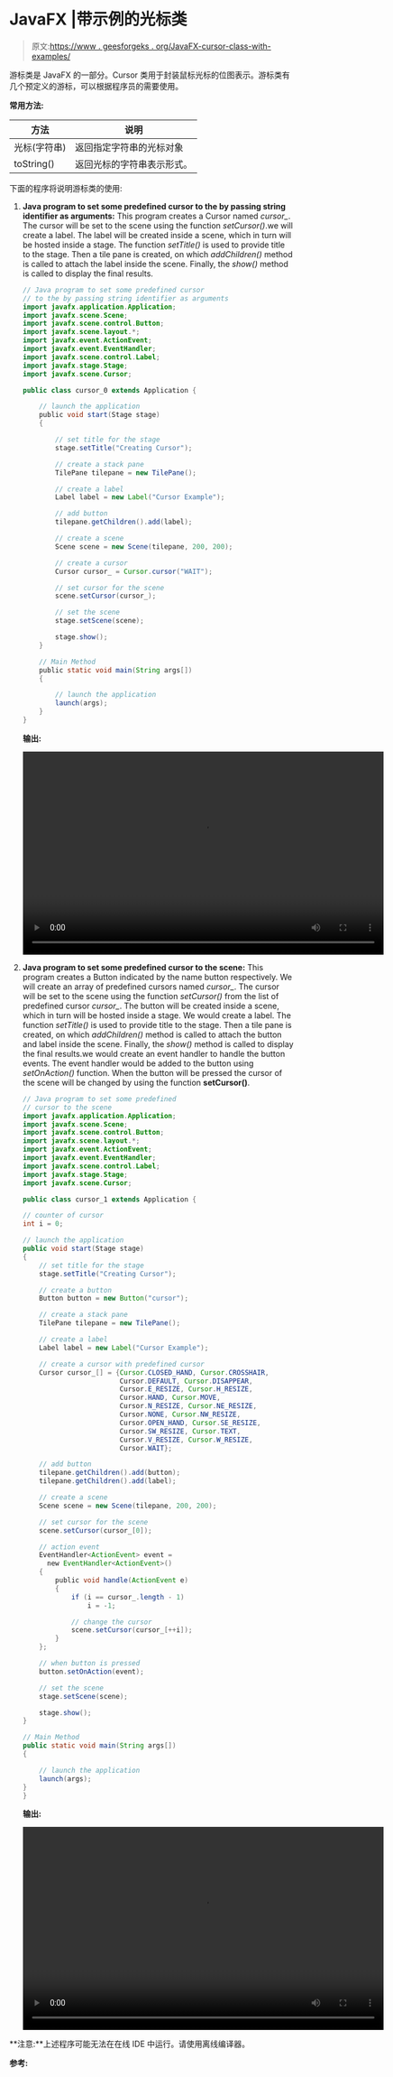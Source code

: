 # JavaFX |带示例的光标类

> 原文:[https://www . geesforgeks . org/JavaFX-cursor-class-with-examples/](https://www.geeksforgeeks.org/javafx-cursor-class-with-examples/)

游标类是 JavaFX 的一部分。Cursor 类用于封装鼠标光标的位图表示。游标类有几个预定义的游标，可以根据程序员的需要使用。

**常用方法:**

| 方法 | 说明 |
| --- | --- |
| 光标(字符串) | 返回指定字符串的光标对象 |
| toString() | 返回光标的字符串表示形式。 |

下面的程序将说明游标类的使用:

1.  **Java program to set some predefined cursor to the by passing string identifier as arguments:** This program creates a Cursor named *cursor_*. The cursor will be set to the scene using the function *setCursor()*.we will create a label. The label will be created inside a scene, which in turn will be hosted inside a stage. The function *setTitle()* is used to provide title to the stage. Then a tile pane is created, on which *addChildren()* method is called to attach the label inside the scene. Finally, the *show()* method is called to display the final results.

    ```java
    // Java program to set some predefined cursor
    // to the by passing string identifier as arguments
    import javafx.application.Application;
    import javafx.scene.Scene;
    import javafx.scene.control.Button;
    import javafx.scene.layout.*;
    import javafx.event.ActionEvent;
    import javafx.event.EventHandler;
    import javafx.scene.control.Label;
    import javafx.stage.Stage;
    import javafx.scene.Cursor;

    public class cursor_0 extends Application {

        // launch the application
        public void start(Stage stage)
        {

            // set title for the stage
            stage.setTitle("Creating Cursor");

            // create a stack pane
            TilePane tilepane = new TilePane();

            // create a label
            Label label = new Label("Cursor Example");

            // add button
            tilepane.getChildren().add(label);

            // create a scene
            Scene scene = new Scene(tilepane, 200, 200);

            // create a cursor
            Cursor cursor_ = Cursor.cursor("WAIT");

            // set cursor for the scene
            scene.setCursor(cursor_);

            // set the scene
            stage.setScene(scene);

            stage.show();
        }

        // Main Method
        public static void main(String args[])
        {

            // launch the application
            launch(args);
        }
    }
    ```

    **输出:**

    <video class="wp-video-shortcode" id="video-217275-1" width="640" height="360" preload="metadata" controls=""><source type="video/mp4" src="https://media.geeksforgeeks.org/wp-content/uploads/Cursor_1.mp4?_=1">[https://media.geeksforgeeks.org/wp-content/uploads/Cursor_1.mp4](https://media.geeksforgeeks.org/wp-content/uploads/Cursor_1.mp4)</video>
2.  **Java program to set some predefined cursor to the scene:** This program creates a Button indicated by the name button respectively. We will create an array of predefined cursors named *cursor_*. The cursor will be set to the scene using the function *setCursor()* from the list of predefined cursor *cursor_*. The button will be created inside a scene, which in turn will be hosted inside a stage. We would create a label. The function *setTitle()* is used to provide title to the stage. Then a tile pane is created, on which *addChildren()* method is called to attach the button and label inside the scene. Finally, the *show()* method is called to display the final results.we would create an event handler to handle the button events. The event handler would be added to the button using *setOnAction()* function. When the button will be pressed the cursor of the scene will be changed by using the function **setCursor()**.

    ```java
    // Java program to set some predefined
    // cursor to the scene
    import javafx.application.Application;
    import javafx.scene.Scene;
    import javafx.scene.control.Button;
    import javafx.scene.layout.*;
    import javafx.event.ActionEvent;
    import javafx.event.EventHandler;
    import javafx.scene.control.Label;
    import javafx.stage.Stage;
    import javafx.scene.Cursor;

    public class cursor_1 extends Application {

    // counter of cursor
    int i = 0;

    // launch the application
    public void start(Stage stage)
    {
        // set title for the stage
        stage.setTitle("Creating Cursor");

        // create a button
        Button button = new Button("cursor");

        // create a stack pane
        TilePane tilepane = new TilePane();

        // create a label
        Label label = new Label("Cursor Example");

        // create a cursor with predefined cursor
        Cursor cursor_[] = {Cursor.CLOSED_HAND, Cursor.CROSSHAIR,
                            Cursor.DEFAULT, Cursor.DISAPPEAR, 
                            Cursor.E_RESIZE, Cursor.H_RESIZE, 
                            Cursor.HAND, Cursor.MOVE, 
                            Cursor.N_RESIZE, Cursor.NE_RESIZE, 
                            Cursor.NONE, Cursor.NW_RESIZE, 
                            Cursor.OPEN_HAND, Cursor.SE_RESIZE, 
                            Cursor.SW_RESIZE, Cursor.TEXT, 
                            Cursor.V_RESIZE, Cursor.W_RESIZE,
                            Cursor.WAIT};

        // add button
        tilepane.getChildren().add(button);
        tilepane.getChildren().add(label);

        // create a scene
        Scene scene = new Scene(tilepane, 200, 200);

        // set cursor for the scene
        scene.setCursor(cursor_[0]);

        // action event
        EventHandler<ActionEvent> event = 
          new EventHandler<ActionEvent>() 
        {
            public void handle(ActionEvent e)
            {
                if (i == cursor_.length - 1)
                    i = -1;

                // change the cursor
                scene.setCursor(cursor_[++i]);
            }
        };

        // when button is pressed
        button.setOnAction(event);

        // set the scene
        stage.setScene(scene);

        stage.show();
    }

    // Main Method
    public static void main(String args[])
    {

        // launch the application
        launch(args);
    }
    }
    ```

    **输出:**

    <video class="wp-video-shortcode" id="video-217275-2" width="640" height="360" preload="metadata" controls=""><source type="video/mp4" src="https://media.geeksforgeeks.org/wp-content/uploads/Cursor_1.mp4?_=2">[https://media.geeksforgeeks.org/wp-content/uploads/Cursor_1.mp4](https://media.geeksforgeeks.org/wp-content/uploads/Cursor_1.mp4)</video>

**注意:**上述程序可能无法在在线 IDE 中运行。请使用离线编译器。

**参考:**